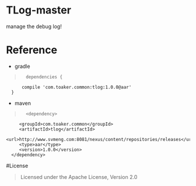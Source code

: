 # TLog-master
manage the debug log!

# Reference

- gradle <br/>
	
>       dependencies {
    	  compile 'com.toaker.common:tlog:1.0.0@aar'
	  }	

- maven<br/>

>       <dependency>
         <groupId>com.toaker.common</groupId>
         <artifactId>tlog</artifactId>
		 <url>http://www.svmeng.com:8081/nexus/content/repositories/releases</url>
         <type>aar</type>
         <version>1.0.0</version>
      </dependency>

#License

> Licensed under the Apache License, Version 2.0